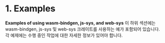 # 1. Examples


**Examples of using wasm-bindgen, js-sys, and web-sys**
이 하위 섹션에는 wasm-bindgen, js-sys 및 web-sys 크레이트를 사용하는 예가 포함되어 있습니다. 각 예제에는 수행 중인 작업에 대한 자세한 정보가 있어야 합니다.





